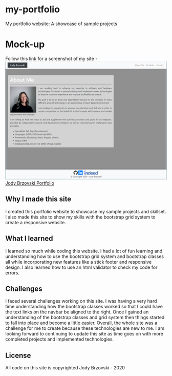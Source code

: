 # my-portfolio
My portfolio website: A showcase of sample projects

# Mock-up
Follow this link for a screenshot of my site - ![alt text](assets/images/screenshot.png)
[Jody Brzovski Portfolio](https://jodybrzo.github.io/my-portfolio/index.html)


## Why I made this site
I created this portfolio website to showcase my sample projects and skillset.  I also made this site to show my skills with the bootstrap grid system to create a responsive website.


## What I learned
I learned so much while coding this website.  I had a lot of fun learning and understanding how to use the bootstrap grid system and bootstrap classes all while incorporating new features like a stick footer and responsive design.  I also learned how to use an html validator to check my code for errors.


## Challenges 
I faced several challenges working on this site.  I was having a very hard time understanding how the bootstrap classes worked so that I could have the text links on the navbar be aligned to the right.  Once I gained an understanding of the bootstrap classes and grid system then things started to fall into place and become a little easier. Overall, the whole site was a challenge for me to create because these technologies are new to me. I am looking forward to continuing to update this site as time goes on with more completed projects and implemented technologies.


## License
All code on this site is copyrighted Jody Brzovski - 2020 


